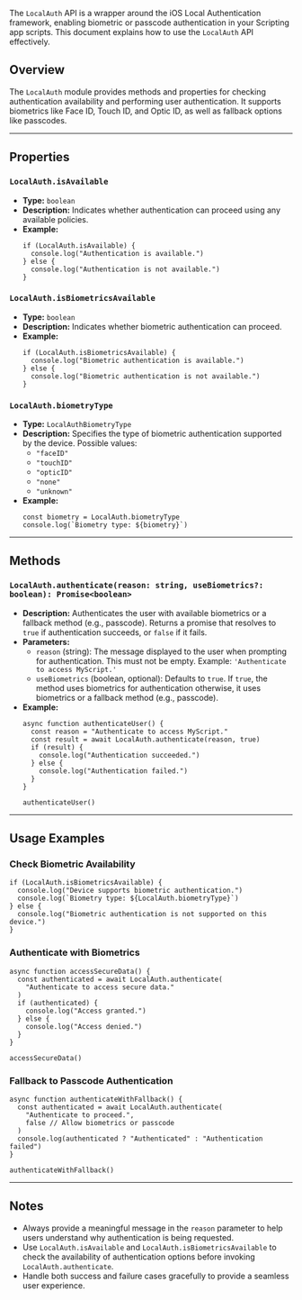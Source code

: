 The `LocalAuth` API is a wrapper around the iOS Local Authentication framework, enabling biometric or passcode authentication in your Scripting app scripts. This document explains how to use the `LocalAuth` API effectively.

## Overview
The `LocalAuth` module provides methods and properties for checking authentication availability and performing user authentication. It supports biometrics like Face ID, Touch ID, and Optic ID, as well as fallback options like passcodes.

---

## Properties

### `LocalAuth.isAvailable`
- **Type:** `boolean`
- **Description:** Indicates whether authentication can proceed using any available policies.
- **Example:**
  ```tsx
  if (LocalAuth.isAvailable) {
    console.log("Authentication is available.")
  } else {
    console.log("Authentication is not available.")
  }
  ```

### `LocalAuth.isBiometricsAvailable`
- **Type:** `boolean`
- **Description:** Indicates whether biometric authentication can proceed.
- **Example:**
  ```tsx
  if (LocalAuth.isBiometricsAvailable) {
    console.log("Biometric authentication is available.")
  } else {
    console.log("Biometric authentication is not available.")
  }
  ```

### `LocalAuth.biometryType`
- **Type:** `LocalAuthBiometryType`
- **Description:** Specifies the type of biometric authentication supported by the device. Possible values:
  - `"faceID"`
  - `"touchID"`
  - `"opticID"`
  - `"none"`
  - `"unknown"`
- **Example:**
  ```tsx
  const biometry = LocalAuth.biometryType
  console.log(`Biometry type: ${biometry}`)
  ```

---

## Methods

### `LocalAuth.authenticate(reason: string, useBiometrics?: boolean): Promise<boolean>`
- **Description:** Authenticates the user with available biometrics or a fallback method (e.g., passcode). Returns a promise that resolves to `true` if authentication succeeds, or `false` if it fails.
- **Parameters:**
  - `reason` (string): The message displayed to the user when prompting for authentication. This must not be empty. Example: `'Authenticate to access MyScript.'`
  - `useBiometrics` (boolean, optional): Defaults to `true`. If `true`, the method uses biometrics for authentication otherwise, it uses biometrics or a fallback method (e.g., passcode).
- **Example:**
  ```tsx
  async function authenticateUser() {
    const reason = "Authenticate to access MyScript."
    const result = await LocalAuth.authenticate(reason, true)
    if (result) {
      console.log("Authentication succeeded.")
    } else {
      console.log("Authentication failed.")
    }
  }

  authenticateUser()
  ```

---

## Usage Examples

### Check Biometric Availability
```tsx
if (LocalAuth.isBiometricsAvailable) {
  console.log("Device supports biometric authentication.")
  console.log(`Biometry type: ${LocalAuth.biometryType}`)
} else {
  console.log("Biometric authentication is not supported on this device.")
}
```

### Authenticate with Biometrics
```tsx
async function accessSecureData() {
  const authenticated = await LocalAuth.authenticate(
    "Authenticate to access secure data."
  )
  if (authenticated) {
    console.log("Access granted.")
  } else {
    console.log("Access denied.")
  }
}

accessSecureData()
```

### Fallback to Passcode Authentication
```tsx
async function authenticateWithFallback() {
  const authenticated = await LocalAuth.authenticate(
    "Authenticate to proceed.",
    false // Allow biometrics or passcode
  )
  console.log(authenticated ? "Authenticated" : "Authentication failed")
}

authenticateWithFallback()
```

---

## Notes
- Always provide a meaningful message in the `reason` parameter to help users understand why authentication is being requested.
- Use `LocalAuth.isAvailable` and `LocalAuth.isBiometricsAvailable` to check the availability of authentication options before invoking `LocalAuth.authenticate`.
- Handle both success and failure cases gracefully to provide a seamless user experience.

